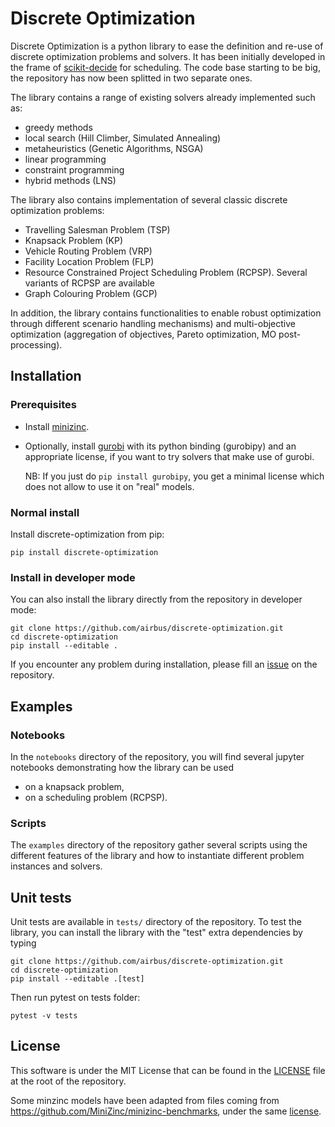 # Discrete Optimization

Discrete Optimization is a python library to ease the definition and re-use of discrete optimization problems and solvers.
It has been initially developed in the frame of [scikit-decide](https://github.com/airbus/scikit-decide) for scheduling.
The code base starting to be big, the repository has now been splitted in two separate ones.

The library contains a range of existing solvers already implemented such as:
* greedy methods
* local search (Hill Climber, Simulated Annealing)
* metaheuristics (Genetic Algorithms, NSGA)
* linear programming
* constraint programming
* hybrid methods (LNS)

The library also contains implementation of several classic discrete optimization problems:
* Travelling Salesman Problem (TSP)
* Knapsack Problem (KP)
* Vehicle Routing Problem (VRP)
* Facility Location Problem (FLP)
* Resource Constrained Project Scheduling Problem (RCPSP). Several variants of RCPSP are available
* Graph Colouring Problem (GCP)

In addition, the library contains functionalities to enable robust optimization
through different scenario handling mechanisms) and multi-objective optimization
(aggregation of objectives, Pareto optimization, MO post-processing).


## Installation

### Prerequisites

- Install [minizinc](https://www.minizinc.org/).
- Optionally, install [gurobi](https://www.gurobi.com/) with its python binding (gurobipy)
  and an appropriate license, if you want to try solvers that make use of gurobi.

  NB: If you just do `pip install gurobipy`, you get a minimal license which does not allow to use it on "real" models.

### Normal install

Install discrete-optimization from pip:

```shell
pip install discrete-optimization
```

### Install in developer mode

You can also install the library directly from the repository in developer mode:

```shell
git clone https://github.com/airbus/discrete-optimization.git
cd discrete-optimization
pip install --editable .
```


If you encounter any problem during installation,
please fill an [issue](https://github.com/airbus/discrete-optimization/issues)
on the repository.


## Examples

### Notebooks

In the `notebooks` directory of the repository, you will find several jupyter notebooks demonstrating
how the library can be used
- on a knapsack problem,
- on a scheduling problem (RCPSP).


### Scripts

The `examples` directory of the repository gather several scripts using the different features of
the library and how to instantiate different problem instances and solvers.


## Unit tests

Unit tests are available in `tests/` directory of the repository.
To test the library, you can install the library
with the "test" extra dependencies by typing
```shell
git clone https://github.com/airbus/discrete-optimization.git
cd discrete-optimization
pip install --editable .[test]
```


Then run pytest on tests folder:
```shell
pytest -v tests
```


## License

This software is under the MIT License that can be found in the [LICENSE](./LICENSE) file at the root of the repository.

Some minzinc models have been adapted from files coming from https://github.com/MiniZinc/minizinc-benchmarks,
under the same [license](https://github.com/MiniZinc/minizinc-benchmarks/blob/master/LICENSE).
